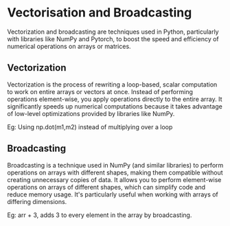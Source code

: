 # Vectorisation and Broadcasting
Vectorization and broadcasting are techniques used in Python, particularly with libraries like NumPy and Pytorch, to boost the speed and efficiency of numerical operations on arrays or matrices. 

## Vectorization
Vectorization is the process of rewriting a loop-based, scalar computation to work on entire arrays or vectors at once. Instead of performing operations element-wise, you apply operations directly to the entire array. It significantly speeds up numerical computations because it takes advantage of low-level optimizations provided by libraries like NumPy.

Eg: Using np.dot(m1,m2) instead of multiplying over a loop


## Broadcasting
Broadcasting is a technique used in NumPy (and similar libraries) to perform operations on arrays with different shapes, making them compatible without creating unnecessary copies of data. It allows you to perform element-wise operations on arrays of different shapes, which can simplify code and reduce memory usage. It's particularly useful when working with arrays of differing dimensions.

Eg: arr + 3, adds 3 to every element in the array by broadcasting.